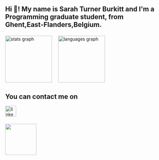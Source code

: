 <h2 align="left">Hi 👋! My name is  Sarah Turner Burkitt  and I'm a Programming graduate student, from Ghent,East-Flanders,Belgium.</h2>

###

<div align="left">
  <img src="https://github-readme-stats.vercel.app/api?username=STB95&hide_title=false&hide_rank=false&show_icons=true&include_all_commits=true&count_private=true&disable_animations=false&theme=dracula&locale=en&hide_border=false" height="150" alt="stats graph"  />
    <img width="12" />
  <img src="https://github-readme-stats.vercel.app/api/top-langs?username=STB95&locale=en&hide_title=false&layout=compact&card_width=320&langs_count=5&theme=dracula&hide_border=false" height="150" alt="languages graph"  />
</div>

###
<h2 align="left">You can contact me on </h2>
<div align="left"> 
  <a href="https://www.linkedin.com/in/1805STB95" target="_blank">
    <img src="https://img.shields.io/static/v1?message=LinkedIn&logo=linkedin&label=&color=0077B5&logoColor=white&labelColor=&style=for-the-badge" height="35" alt="linkedin logo" />
  </a>
</div>

###
<img align="left" height="100" src="https://media4.giphy.com/media/v1.Y2lkPTc5MGI3NjExY3RpZjc0M2p4bWNqdmY4MHN6MngwNnkxcGJhcXNhZWRqdmxzOTU2dyZlcD12MV9pbnRlcm5hbF9naWZfYnlfaWQmY3Q9Zw/cFkiFMDg3iFoI/giphy.gif"  />

###

<br clear="both">

###
